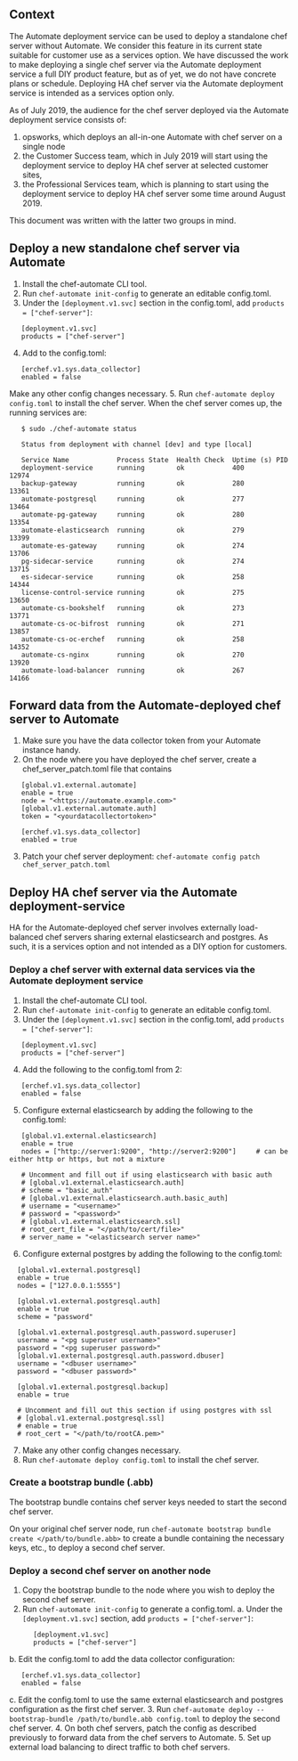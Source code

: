 ## Context
The Automate deployment service can be used to deploy a standalone chef server without
Automate. We consider this feature in its current state suitable for customer use as a
services option. We have discussed the work to make deploying a single chef server via the
Automate deployment service a full DIY product feature, but as of yet, we do not have
concrete plans or schedule. Deploying HA chef server via the Automate deployment service
is intended as a services option only.

As of July 2019, the audience for the chef server deployed via the Automate deployment service consists
of:

1. opsworks, which deploys an all-in-one Automate with chef server on a single node
2. the Customer Success team, which in July 2019 will start using the deployment service to deploy HA
   chef server at selected customer sites,
3. the Professional Services team, which is planning to start using the deployment service
   to deploy HA chef server some time around August 2019.

This document was written with the latter two groups in mind.

## Deploy a new standalone chef server via Automate
1. Install the chef-automate CLI tool.
2. Run `chef-automate init-config` to generate an editable config.toml.
3. Under the `[deployment.v1.svc]` section in the config.toml, add `products = ["chef-server"]`:
```
   [deployment.v1.svc]
   products = ["chef-server"]
```
4. Add to the config.toml:
```
   [erchef.v1.sys.data_collector]
   enabled = false
```
Make any other config changes necessary.
5. Run `chef-automate deploy config.toml` to install the chef
   server. When the chef server comes up, the running services are:
```
   $ sudo ./chef-automate status

   Status from deployment with channel [dev] and type [local]

   Service Name            Process State  Health Check  Uptime (s) PID
   deployment-service      running        ok            400        12974
   backup-gateway          running        ok            280        13361
   automate-postgresql     running        ok            277        13464
   automate-pg-gateway     running        ok            280        13354
   automate-elasticsearch  running        ok            279        13399
   automate-es-gateway     running        ok            274        13706
   pg-sidecar-service      running        ok            274        13715
   es-sidecar-service      running        ok            258        14344
   license-control-service running        ok            275        13650
   automate-cs-bookshelf   running        ok            273        13771
   automate-cs-oc-bifrost  running        ok            271        13857
   automate-cs-oc-erchef   running        ok            258        14352
   automate-cs-nginx       running        ok            270        13920
   automate-load-balancer  running        ok            267        14166
```

## Forward data from the Automate-deployed chef server to Automate
1. Make sure you have the data collector token from your Automate instance handy.
2. On the node where you have deployed the chef server, create a chef_server_patch.toml file that contains
```
   [global.v1.external.automate]
   enable = true
   node = "<https://automate.example.com>"
   [global.v1.external.automate.auth]
   token = "<yourdatacollectortoken>"

   [erchef.v1.sys.data_collector]
   enabled = true
   ```
3. Patch your chef server deployment: `chef-automate config patch chef_server_patch.toml`

## Deploy HA chef server via the Automate deployment-service
HA for the Automate-deployed chef server involves externally load-balanced chef servers sharing external
elasticsearch and postgres. As such, it is a services option and not intended as a DIY
option for customers.

### Deploy a chef server with external data services via the Automate deployment service
1. Install the chef-automate CLI tool.
2. Run `chef-automate init-config` to generate an editable config.toml.
3. Under the `[deployment.v1.svc]` section in the config.toml, add `products = ["chef-server"]`:
```
   [deployment.v1.svc]
   products = ["chef-server"]
```
4. Add the following to the config.toml from 2:
```
   [erchef.v1.sys.data_collector]
   enabled = false
```
5. Configure external elasticsearch by adding the following to the config.toml:
```
   [global.v1.external.elasticsearch]
   enable = true
   nodes = ["http://server1:9200", "http://server2:9200"]     # can be either http or https, but not a mixture

   # Uncomment and fill out if using elasticsearch with basic auth
   # [global.v1.external.elasticsearch.auth]
   # scheme = "basic_auth"
   # [global.v1.external.elasticsearch.auth.basic_auth]
   # username = "<username>"
   # password = "<password>"
   # [global.v1.external.elasticsearch.ssl]
   # root_cert_file = "</path/to/cert/file>"
   # server_name = "<elasticsearch server name>"
```
6. Configure external postgres by adding the following to the config.toml:
```
  [global.v1.external.postgresql]
  enable = true
  nodes = ["127.0.0.1:5555"]

  [global.v1.external.postgresql.auth]
  enable = true
  scheme = "password"

  [global.v1.external.postgresql.auth.password.superuser]
  username = "<pg superuser username>"
  password = "<pg superuser password>"
  [global.v1.external.postgresql.auth.password.dbuser]
  username = "<dbuser username>"
  password = "<dbuser password>"

  [global.v1.external.postgresql.backup]
  enable = true

  # Uncomment and fill out this section if using postgres with ssl
  # [global.v1.external.postgresql.ssl]
  # enable = true
  # root_cert = "</path/to/rootCA.pem>"
```
7. Make any other config changes necessary.
8. Run `chef-automate deploy config.toml` to install the chef
   server.

### Create a bootstrap bundle (.abb)
The bootstrap bundle contains chef server keys needed to start the second chef server.

On your original chef server node, run
   `chef-automate bootstrap bundle create </path/to/bundle.abb>`
to create a bundle containing the necessary keys, etc., to deploy a second chef server.

### Deploy a second chef server on another node
1. Copy the bootstrap bundle to the node where you wish to deploy the second chef server.
2. Run `chef-automate init-config` to generate a config.toml.
   a. Under the `[deployment.v1.svc]` section, add `products = ["chef-server"]`:
```
      [deployment.v1.svc]
      products = ["chef-server"]
```
   b. Edit the config.toml to add the data collector configuration:
```
   [erchef.v1.sys.data_collector]
   enabled = false
```
   c. Edit the config.toml to use the same external elasticsearch and postgres
   configuration as the first chef server.
3. Run `chef-automate deploy --bootstrap-bundle /path/to/bundle.abb
   config.toml` to deploy the second chef server.
4. On both chef servers, patch the config as described previously to forward data from the chef servers to
   Automate.
5. Set up external load balancing to direct traffic to both chef servers.
